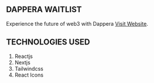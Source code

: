 ## DAPPERA WAITLIST

Experience the future of web3 with Dappera [Visit Website](https://dappera.io). 

## TECHNOLOGIES USED

1. Reactjs
2. Nextjs
3. Tailwindcss
4. React Icons
